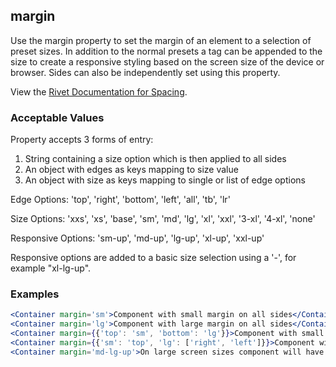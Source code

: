 ## margin
Use the margin property to set the margin of an element to a selection of preset sizes.  In addition to the normal presets a tag can be appended to the size to create a responsive styling based on the screen size of the device or browser.  Sides can also be independently set using this property.

View the [Rivet Documentation for Spacing](https://rivet.iu.edu/utilities/spacing/).

### Acceptable Values

Property accepts 3 forms of entry:

1. String containing a size option which is then applied to all sides
2. An object with edges as keys mapping to size value 
3. An object with size as keys mapping to single or list of edge options


Edge Options: 'top', 'right', 'bottom', 'left', 'all', 'tb', 'lr'

Size Options: 'xxs', 'xs', 'base', 'sm', 'md', 'lg', 'xl', 'xxl', '3-xl', '4-xl', 'none'

Responsive Options: 'sm-up', 'md-up', 'lg-up', 'xl-up', 'xxl-up'

Responsive options are added to a basic size selection using a '-', for example "xl-lg-up".

### Examples
```jsx
<Container margin='sm'>Component with small margin on all sides</Container>
<Container margin='lg'>Component with large margin on all sides</Container>
<Container margin={{'top': 'sm', 'bottom': 'lg'}}>Component with small amount of margin on top, large amount at bottom and none on the sides</Container>
<Container margin={{'sm': 'top', 'lg': ['right', 'left']}}>Component with small amount of margin on top, none at bottom and large amount on the sides</Container>
<Container margin='md-lg-up'>On large screen sizes component will have medium margin on all sides </Container>
```